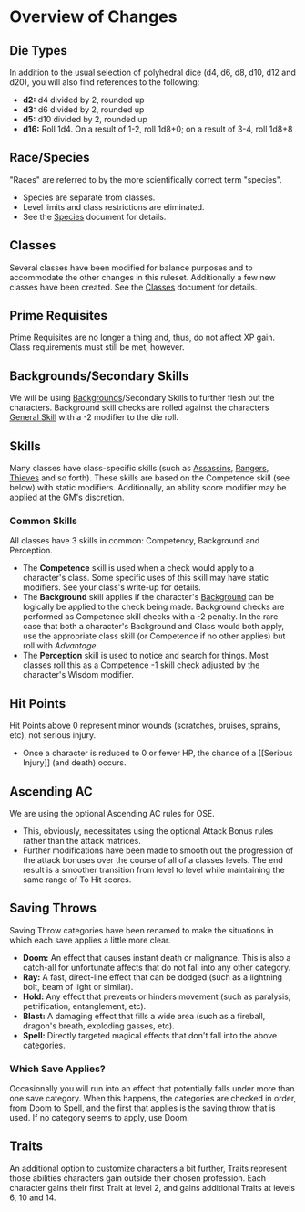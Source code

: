 # Overview of Changes

## Die Types
In addition to the usual selection of polyhedral dice (d4, d6, d8, d10, d12 and d20), you will also find references to the following:
- **d2:** d4 divided by 2, rounded up
- **d3:** d6 divided by 2, rounded up
- **d5:** d10 divided by 2, rounded up
- **d16:** Roll 1d4.  On a result of 1-2, roll 1d8+0; on a result of 3-4, roll 1d8+8

## Race/Species
"Races" are referred to by the more scientifically correct term "species".
- Species are separate from classes.
- Level limits and class restrictions are eliminated.
- See the [Species](species/Species.md) document for details.

## Classes
Several classes have been modified for balance purposes and to accommodate the other changes in  this ruleset.  Additionally a few new classes have been created.  See the [Classes](character_classes/Classes.md) document for details.

## Prime Requisites
Prime Requisites are no longer a thing and, thus, do not affect XP gain.  Class requirements must still be met, however.

## Backgrounds/Secondary Skills
We will be using [Backgrounds](characters/Backgrounds.md)/Secondary Skills to further flesh out the characters.  Background skill checks are rolled against the characters [General Skill](#General%20Skill) with a -2 modifier to the die roll.

## Skills
Many classes have class-specific skills (such as [Assassins](character_classes/Assassin.md), [Rangers](character_classes/Ranger.md), [Thieves](character_classes/Thief.md) and so forth).  These skills are based on the Competence skill (see below) with static modifiers.  Additionally, an ability score modifier may be applied at the GM's discretion.

### Common Skills
All classes have 3 skills in common: Competency, Background and Perception.
- The **Competence** skill is used when a check would apply to a character's class.  Some specific uses of this skill may have static modifiers.  See your class's write-up for details.
- The **Background** skill applies if the character's [Background](characters/Backgrounds.md) can be logically be applied to the check being made.  Background checks are performed as Competence skill checks with a -2 penalty.  In the rare case that both a character's Background and Class would both apply, use the appropriate class skill (or Competence if no other applies) but roll with *Advantage*.
- The **Perception** skill is used to notice and search for things. Most classes roll this as a Competence -1 skill check adjusted by the character's Wisdom modifier.

## Hit Points
Hit Points above 0 represent minor wounds (scratches, bruises, sprains, etc), not serious injury.  
- Once a character is reduced to 0 or fewer HP, the chance of a [[Serious Injury]] (and death) occurs.

## Ascending AC
We are using the optional Ascending AC rules for OSE.
- This, obviously, necessitates using the optional Attack Bonus rules rather than the attack matrices.
- Further modifications have been made to smooth out the progression of the attack bonuses over the course of all of a classes levels.  The end result is a smoother transition from level to level while maintaining the same range of To Hit scores.

## Saving Throws
Saving Throw categories have been renamed to make the situations in which each save applies a little more clear.
- **Doom:** An effect that causes instant death or malignance.  This is also a catch-all for unfortunate affects that do not fall into any other category.
- **Ray:** A fast, direct-line effect that can be dodged (such as a lightning bolt, beam of light or similar).
- **Hold:** Any effect that prevents or hinders movement (such as paralysis, petrification, entanglement, etc).
- **Blast:** A damaging effect that fills a wide area (such as a fireball, dragon's breath, exploding gasses, etc).
- **Spell:** Directly targeted magical effects that don't fall into the above categories.

### Which Save Applies?
Occasionally you will run into an effect that potentially falls under more than one save category.  When this happens, the categories are checked in order, from Doom to Spell, and the first that applies is the saving throw that is used.  If no category seems to apply, use Doom.

## Traits
An additional option to customize characters a bit further, Traits represent those abilities characters gain outside their chosen profession.  Each character gains their first Trait at level 2, and gains additional Traits at levels 6, 10 and 14.